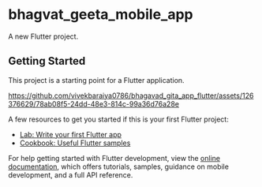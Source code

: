 # bhagvat_geeta_mobile_app

A new Flutter project.

## Getting Started

This project is a starting point for a Flutter application.



https://github.com/vivekbaraiya0786/bhagavad_gita_app_flutter/assets/126376629/78ab08f5-24dd-48e3-814c-99a36d76a28e


A few resources to get you started if this is your first Flutter project:

- [Lab: Write your first Flutter app](https://docs.flutter.dev/get-started/codelab)
- [Cookbook: Useful Flutter samples](https://docs.flutter.dev/cookbook)

For help getting started with Flutter development, view the
[online documentation](https://docs.flutter.dev/), which offers tutorials,
samples, guidance on mobile development, and a full API reference.
